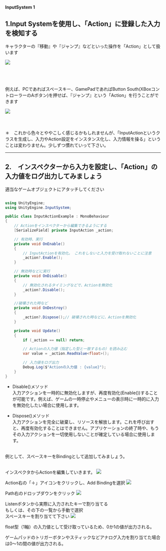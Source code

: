 **InputSystem 1**

## 1.Input Systemを使用し、「Action」に登録した入力を検知する

キャラクターの『移動』や『ジャンプ』などといった操作を「Action」として扱います

![](images/3/unity-input-system-intro-v2-1.png.avif "")  
<br>  
<br>     
例えば、PCであればスペースキー、GamePadであればButton South(XBoxコントローラーのAボタン)を押せば、『ジャンプ』という「Action」を行うことができます

![](images/3/unity-input-system-intro-v2-2.png.avif "")
<br>  
<br>    
＊　これから色々とややこしく感じるかもしれませんが、「InputActionというクラスを生成し、入力やAction設定をインスタンス化し、入力情報を操る」ということは変わりません。少しずつ慣れていって下さい。

---
## 2.　インスペクターから入力を設定し、「Action」の入力値をログ出力してみましょう

適当なゲームオブジェクトにアタッチしてください

```cs:InputActionExample.cs

using UnityEngine;
using UnityEngine.InputSystem;

public class InputActionExample : MonoBehaviour
{
    // Actionをインスペクターから編集できるようにする
    [SerializeField] private InputAction _action;

    // 有効時、実行
    private void OnEnable()
    {
        // InputActionを有効化。 これをしないと入力を受け取れないことに注意
        _action?.Enable();
    }

    // 無効時などに実行
    private void OnDisable()
    {
        // 無効化されるタイミングなどで、Actionを無効化
        _action?.Disable();
    }

    //破壊された時など
    private void OnDestroy()
    {
        _action?.Dispose();// 破壊された時などに、Actionを無効化
    }

    private void Update()
    {
        if (_action == null) return;

        // Actionの入力値（指定した型と一致するもの）を読み込む
        var value = _action.ReadValue<float>();

        // 入力値をログ出力
        Debug.Log($"Actionの入力値 : {value}");
    }
}

```

+ Disable()メソッド  
    入力アクションを一時的に無効化しますが、再度有効化(Enable())することが可能です。例えば、ゲームの一時停止やメニューの表示時に一時的に入力を無効化したい場合に使用します。  

+ Dispose()メソッド  
    入力アクションを完全に破棄し、リソースを解放します。これを呼び出すと、再度有効化することはできません。アプリケーションの終了時や、もうその入力アクションを一切使用しないことが確定している場合に使用します。

<br>
例として、スペースキーをBindingとして追加してみましょう。  
<br>
<br>

インスペクタからActionを編集していきます。
![](images/3/unity-input-system-intro-v2-3.png.avif "")

Action右の「＋」アイコンをクリックし、Add Bindingを選択
![](images/3/unity-input-system-intro-v2-4.png.avif "")

Path右のドロップダウンをクリック
![](images/3/unity-input-system-intro-v2-5.png.avif "")

Listenボタンから実際に入力されたキーで割り当てる  
もしくは、その下の一覧から手動で選択  
スペースキーを割り当てて下さい
![](images/3/unity-input-system-intro-v2-6.png.avif "")


float型（1軸）の入力値として受け取っているため、0か1の値が出力される。

ゲームパッドのトリガーボタンやスティックなどアナログ入力を割り当てた場合は0～1の間の値が出力される。
